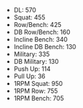 * DL: 570
*  Squat: 455
*  Row/Bench: 425
*  DB Row/Bench: 160
*  Incline Bench: 340
*  Incline DB Bench: 130
*  Military: 335
*  DB Military: 130
*  Push Up: 114
*  Pull Up: 36
*  1RPM Squat: 950
*  1RPM Row: 755
*  1RPM Bench: 705
